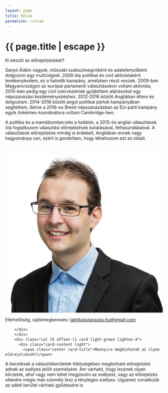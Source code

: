 ```yaml
---
layout: page
title: Rólam
permalink: /rolam
---
```


<h1 class="page-title">{{ page.title | escape }}</h1>

 <div class="row">
        <div class="col l6 card light-green lighten-4">
        
<div class="card-content light">
          <span class="center card-title">Ki készíti az előrejelzéseket?</span>
          <p>Sanyó Ádám vagyok, műszaki szakszövegíróként és adatelemzőként dolgozom egy multicégnél. 2009 óta politikai és civil aktivistaként tevékenykedem, ez a hatodik kampány, amelyben részt veszek. 2009-ben Magyarországon az európai parlamenti választásokon voltam aktivista, 2010-ben pedig egy civil szervezetnek gyűjtöttem aláírásokat egy népszavazási kezdeményezéshez. 2012-2016 között Angliában éltem és dolgoztam. 2014-2016 között angol politikai pártok kampányában segítettem, illetve a 2016-os Brexit népszavazásban az EU-párti kampány egyik önkéntes-koordinátora voltam Cambridge-ben.</p>
		  <p>A politika és a mandátumbecslés a hobbim, a 2015-ös angliai választások óta foglalkozom választási előrejelzések kutatásával, felhasználásával. A választások előrejelzése mindig is érdekelt, Angliában ennek nagy hagyománya van, ezért is gondoltam, hogy létrehozom ezt az oldalt.</p>
		  <br/>
		  <p><img src="images/adam.jpg" align="center"></p>
		  <p>Elérhetőség, sajtómegkeresés: <a href="mailto:taktikaiszavazas.hu@gmail.com">taktikaiszavazas.hu@gmail.com</a></p>

        </div>        
        </div>
		<div class="col l5 offset-l1 card light-green lighten-4">
          <div class="card-content light">
            <span class="center card-title">Mennyire megbízhatók az ilyen előrejelzések?</span>

<p>A becslések a választókerületek többségében megbizható előrejelzést adnak az esélyes jelölt személyére. Ám várható, hogy lesznek olyan körzetek, ahol vagy nem lehet megjósolni az esélyest, vagy az előrejelzés ellenére mégis más személy lesz a tényleges esélyes. Ugyanez vonatkozik az adott kerület várható győztesére is.</p>
          </div>
		  </div>
    </div>
 

		  

    